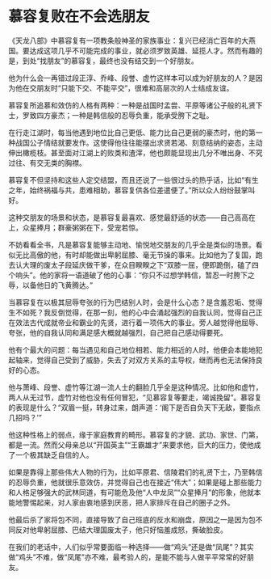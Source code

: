 # 慕容复败在不会选朋友

《天龙八部》中慕容复有一项教条般神圣的家族事业：复兴已经消亡百年的大燕国。要达成这项几乎不可能完成的事业，就必须罗致英雄、延揽人才。然而有趣的是，到处“找朋友”的慕容复，最终也没有结交到一个好朋友。 

他为什么会一再错过段正淳、乔峰、段誉、虚竹这样本可以成为好朋友的人？是因为他在交朋友时“只能下交、不能平交”，很难和高层次的人士结成友谊。 

慕容复所追慕和效仿的人格有两种：一种是战国时孟尝、平原等诸公子般的礼贤下士，罗致四方豪杰；一种是韩信般的忍辱负重，能承受胯下之耻。 

在行走江湖时，每当他遇到地位比自己更低、能力比自己更弱的豪杰时，他的第一种战国公子情结就要发作。这使得他往往能摆出求贤若渴、刻意结纳的姿态，主动伸出橄榄枝。甚至面对江湖上的败类和渣滓，他也颇能显现出几分不唯出身、不究过往、有交无类的胸襟。 

慕容复不但坚持和这些人定交结盟，而且还说了一些很过头的热乎话，比如“有生之年，始终祸福与共，患难相助，慕容复供各位差遣便了。”所以众人纷纷鼓掌叫好。 

这种交朋友的场景和状态，是慕容复最喜欢、感觉最舒适的状态——自己高高在上，众星捧月；群豪粥粥在下，受宠若惊。 

不妨看看全书，凡是慕容复能够主动地、愉悦地交朋友的几乎全是类似的场景。看似无比高傲的他，有时却能做出卑躬屈膝、毫无节操的事来。比如他为了复国，跑去认大理的废太子段延庆做干爹，在众目睽睽之下“双膝一屈，便即跪倒，磕了四个响头”。他的家将一语道破了他的心事：“你只不过想学韩信，暂忍一时胯下之辱，以备他日的飞黄腾达。” 

当慕容复在以极其屈辱夸张的行为巴结别人时，会是什么心态？是含羞忍垢、觉得生不如死？我反倒觉得，在那一刻，他的心中会涌起强烈的自我认同，觉得自己正在效法古代成就帝业和霸业的先贤，进行着一项伟大的事业。旁人越觉得他屈辱、夸张，他的自我认同和满足感大概就越强烈，自己把自己感动得要死。 

他有个最大的问题：每当遇见和自己地位相若、能力相近的人时，他便会本能地犯起轴来，觉得自己受到了威胁，失去了对双方关系的主导权，继而再也无法保持良好的心态。 

他与萧峰、段誉、虚竹等江湖一流人士的翻脸几乎全是这种情况。比如他和虚竹，两人从无过节，虚竹对他也没有任何冒犯，“见慕容复等要走，竭诚挽留”。慕容复的表现是什么？“双眉一挺，转身过来，朗声道：‘阁下是否自负天下无敌，要指点几招吗？’” 

他这种性格上的弱点，缘于家庭教育的畸形。慕容复的才貌、武功、家世、门第，都是一流。然而父母亲总以“开国英主”“王霸雄才”来要求他，巨大的压力，使他成了一个极其缺乏自信的人。 

如果是靠得上那些伟大人物的行为，比如平原君、信陵君们的礼贤下士，乃至韩信的忍辱负重，他就很乐意效仿，并觉得自己也在接近“伟大”；如果是碰上那些能力和人格足够强大的武林同道，有可能危及他“人中龙凤”“众星捧月”的形象，他就本能地警惕起来，对人家由衷地感到厌恶，把人家排斥在自己的圈子之外。 

他最后杀了家将包不同，直接导致了自己班底的反水和崩盘，原因之一是因为包不同反对他卑躬屈膝、巴结大理国废太子，他只好恼羞成怒，撕破脸皮。 

在我们的老话中，人们似乎常要面临一种选择——做“鸡头”还是做“凤尾”？其实做“鸡头”不难，做“凤尾”亦不难，最考验人的，是能不能与人做平平常常的好朋友。